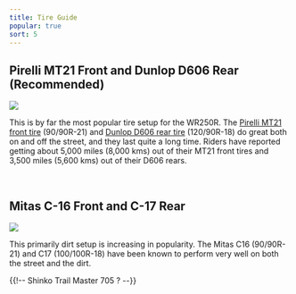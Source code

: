 ```yaml
---
title: Tire Guide
popular: true
sort: 5
---
```


## Pirelli MT21 Front and Dunlop D606 Rear (Recommended)

<a href='{{ site.STATIC }}articles/wr250r-d606-mt21.jpg' data-featherlight='{{ site.STATIC }}articles/wr250r-d606-mt21.jpg'>
	<img src='{{ site.STATIC }}articles/wr250r-d606-mt21.jpg' class='img-responsive img-rounded'/>
</a>

This is by far the most popular tire setup for the WR250R. The [Pirelli MT21 front tire](/products/tires/mt21-front.html) (90/90R-21) and [Dunlop D606 rear tire](/products/tires/d606-rear.html) (120/90R-18) do great both on and off the street, and they last quite a long time. Riders have reported getting about 5,000 miles (8,000 kms) out of their MT21 front tires and 3,500 miles (5,600 kms) out of their D606 rears.

<br/>

## Mitas C-16 Front and C-17 Rear

<a href='{{ site.STATIC }}articles/wr250r-mitas-c16-c17.jpg' data-featherlight='{{ site.STATIC }}articles/wr250r-mitas-c16-c17.jpg'>
	<img src='{{ site.STATIC }}articles/wr250r-mitas-c16-c17.jpg' class='img-responsive img-rounded'/>
</a>

This primarily dirt setup is increasing in popularity. The Mitas C16 (90/90R-21) and C17 (100/100R-18) have been known to perform very well on both the street and the dirt.

{{!-- Shinko Trail Master 705 ? --}}

